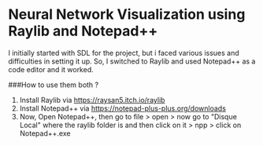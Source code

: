 # **Neural Network Visualization using Raylib and Notepad++**

I initially started with SDL for the project, but i faced various issues and difficulties in setting it up. So, I switched to Raylib and used Notepad++ as a code editor and it worked. 

###How to use them both ? 
1) Install Raylib via https://raysan5.itch.io/raylib
2) Install Notepad++ via https://notepad-plus-plus.org/downloads
3) Now, Open Notepad++, then go to file > open > now go to "Disque Local" where the raylib folder is and then click on it > npp > click on Notepad++.exe 

